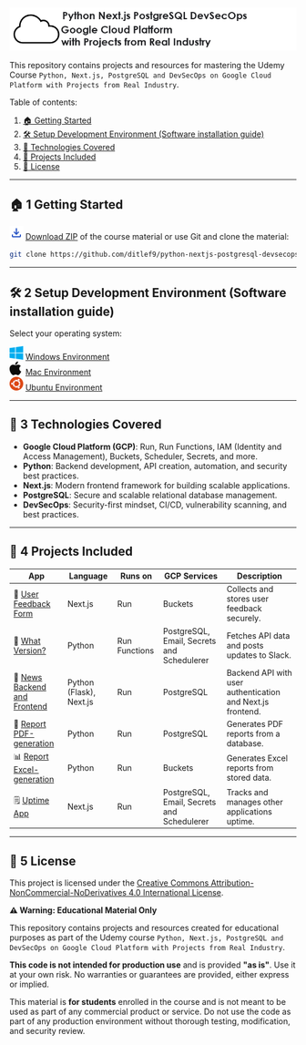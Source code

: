 ![Python, Next.js, PostgreSQL and DevSecOps on Google Cloud Platform with Projects from Real Industry Logo](_docs/python-nextjs-postgresql-devsecops-gcp-logo.png) 

This repository contains projects and resources for mastering the 
Udemy Course `Python, Next.js, PostgreSQL and DevSecOps on Google Cloud Platform with Projects from Real Industry`.

Table of contents:
1. [🏠 Getting Started](#-1-getting-started)
2. [🛠️ Setup Development Environment (Software installation guide)](#%EF%B8%8F-2-setup-development-environment-software-installation-guide)
3. [📌 Technologies Covered](#-3-technologies-covered)
4. [🎯 Projects Included](#-4-projects-included)
5. [📜 License](#-5-license)

---

## 🏠 1 Getting Started

![Download](_docs/download_24dp_2854C5_FILL0_wght400_GRAD0_opsz24.png) [Download ZIP](https://github.com/ditlef9/python-nextjs-postgresql-devsecops-gcp/archive/refs/heads/main.zip) of the course material
or use Git and clone the material:
```bash
git clone https://github.com/ditlef9/python-nextjs-postgresql-devsecops-gcp.git
```


---

## 🛠️ 2 Setup Development Environment (Software installation guide)

Select your operating system:

![Windows](_docs/windows-24x24.png) [Windows Environment](setup-development-environment/windows-environment)<br>
![Mac](_docs/mac-24x24.png) [Mac Environment](setup-development-environment/mac-environment)<br>
![Ubuntu](_docs/ubuntu-24x24.png) [Ubuntu Environment](setup-development-environment/ubuntu-environment)<br>

---

## 📌 3 Technologies Covered
- **Google Cloud Platform (GCP)**: Run, Run Functions, IAM (Identity and Access Management), Buckets, Scheduler, Secrets, and more.
- **Python**: Backend development, API creation, automation, and security best practices.
- **Next.js**: Modern frontend framework for building scalable applications.
- **PostgreSQL**: Secure and scalable relational database management.
- **DevSecOps**: Security-first mindset, CI/CD, vulnerability scanning, and best practices.

---

## 🎯 4 Projects Included
| App                                                   | Language                | Runs on       | GCP Services                                | Description                                                |
|-------------------------------------------------------|-------------------------|---------------|---------------------------------------------|------------------------------------------------------------|
| 📝 [User Feedback Form](user-feedback-form)           | Next.js                 | Run           | Buckets                                     | Collects and stores user feedback securely.                |
| 🔄 [What Version?](what-version)                      | Python                  | Run Functions | PostgreSQL, Email, Secrets and Schedulerer  | Fetches API data and posts updates to Slack.               |
| 📝 [News Backend and Frontend](news)                  | Python (Flask), Next.js | Run           | PostgreSQL                                  | Backend API with user authentication and Next.js frontend. |
| 📄 [Report PDF-generation](report-pdf-generation)     | Python                  | Run           | PostgreSQL                                  | Generates PDF reports from a database.                     |
| 📊 [Report Excel-generation](report-excel-generation) | Python                  | Run           | Buckets                                     | Generates Excel reports from stored data.                  |
| 🗒️ [Uptime App](uptime-app)                          | Next.js                 | Run           | PostgreSQL, Email, Secrets and  Schedulerer | Tracks and manages other applications uptime.              |


--- 

## 📜 5 License


This project is licensed under the
[Creative Commons Attribution-NonCommercial-NoDerivatives 4.0 International License](https://creativecommons.org/licenses/by-nc-nd/4.0/).

**⚠️ Warning: Educational Material Only**

This repository contains projects and resources created for educational purposes as part of the Udemy course 
`Python, Next.js, PostgreSQL and DevSecOps on Google Cloud Platform with Projects from Real Industry`.

**This code is not intended for production use** and is provided **"as is"**. 
Use it at your own risk. No warranties or guarantees are provided, either express or implied. 

This material is **for students** enrolled in the course and is not meant to be used as part of any commercial product or service. 
Do not use the code as part of any production environment without thorough testing, modification, and security review.

